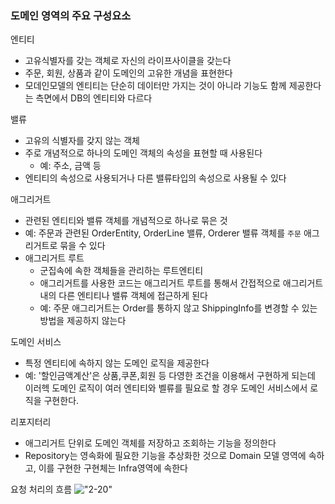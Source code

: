 ### 도메인 영역의 주요 구성요소
엔티티
- 고유식별자를 갖는 객체로 자신의 라이프사이클을 갖는다
- 주문, 회원, 상품과 같이 도메인의 고유한 개념을 표현한다
- 모데인모델의 엔티티는 단순히 데이터만 가지는 것이 아니라 기능도 함께 제공한다는 측면에서 DB의 엔티티와 다르다

밸류
- 고유의 식별자를 갖지 않는 객체
- 주로 개념적으로 하나의 도메인 객체의 속성을 표현할 때 사용된다
   - 예: 주소, 금액 등
- 엔티티의 속성으로 사용되거나 다른 밸류타입의 속성으로 사용될 수 있다

애그리거트
- 관련된 엔티티와 밸류 객체를 개념적으로 하나로 묶은 것
- 예: 주문과 관련된 OrderEntity, OrderLine 밸류, Orderer 밸류 객체를 `주문` 애그리거트로 묶을 수 있다
- 애그리거트 루트
   - 군집속에 속한 객체들을 관리하는 루트엔티티
   - 애그리거트를 사용한 코드는 애그리거트 루트를 통해서 간접적으로 애그리거트 내의 다른 엔티티나 밸류 객체에 접근하게 된다
   - 예: 주문 애그리거트는 Order를 통하지 않고 ShippingInfo를 변경할 수 있는 방법을 제공하지 않는다

도메인 서비스
- 특정 엔티티에 속하지 않는 도메인 로직을 제공한다
- 예: '할인금액계산'은 상품,쿠폰,회원 등 다영한 조건을 이용해서 구현하게 되는데 이러헥 도메인 로직이 여러 엔티티와 벨류를 필요로 할 경우 도메인 서비스에서 로직을 구현한다.

리포지터리
- 애그리거트 단위로 도메인 객체를 저장하고 조회하는 기능을 정의한다
- Repository는 영속화에 필요한 기능을 추상화한 것으로 Domain 모델 영역에 속하고, 이를 구현한 구현체는 Infra영역에 속한다

요청 처리의 흐름
!["2-20"](/image/2-20.jpg)